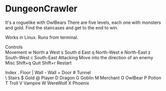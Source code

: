 # DungeonCrawler

It's a roguelike with OwlBears
There are five levels, each one with monsters and gold.
Find the staircases and get to the end to win. 

Works in Linux. Runs from terminal.

Controls    
    Movement
        w   North
        a   West
        s   South
        d   East
        q   North-West
        e   North-East
        z   South-West
        c   South-East
    Attacking
        Move into the direction of an enemy
    Misc
        Shift+q Quit
        Shift+r Restart

Index
    .   Floor
    |   Wall
    -   Wall
    +   Door
    #   Tunnel    
    \   Stairs
    $   Gold
    @   Player
    D   Dragon
    G   Goblin
    M   Merchant
    O   OwlBear
    P   Potion
    T   Troll
    V   Vampire
    W   WereWolf
    X   Phoenix
